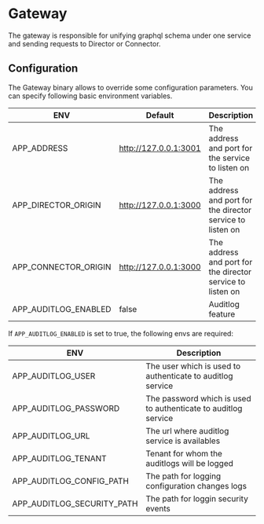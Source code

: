 # Gateway

The gateway is responsible for unifying graphql schema under one service and sending requests to Director or Connector.

## Configuration

The Gateway binary allows to override some configuration parameters. You can specify following basic environment variables.

| ENV                                      | Default                         | Description                                                  |
| ---------------------------------------- | ------------------------------- | ------------------------------------------------------------ |
| APP_ADDRESS                              | http://127.0.0.1:3001           | The address and port for the service to listen on            |
| APP_DIRECTOR_ORIGIN                      | http://127.0.0.1:3000           | The address and port for the director service to listen on   |
| APP_CONNECTOR_ORIGIN                     | http://127.0.0.1:3000           | The address and port for the director service to listen on   |
| APP_AUDITLOG_ENABLED                     | false                           | Auditlog feature                                             |

If `APP_AUDITLOG_ENABLED` is set to true, the following envs are required:

| ENV                                      | Description                                                    |
| ---------------------------------------- | -------------------------------------------------------------- |
| APP_AUDITLOG_USER                        | The user which is used to authenticate to auditlog service     |     
| APP_AUDITLOG_PASSWORD                    | The password which is used to authenticate to auditlog service |
| APP_AUDITLOG_URL                         | The url where auditlog service is availables                   |
| APP_AUDITLOG_TENANT                      | Tenant for whom the auditlogs will be logged                   |
| APP_AUDITLOG_CONFIG_PATH                 | The path for logging configuration changes logs                |
| APP_AUDITLOG_SECURITY_PATH               | The path for loggin security events                            |
